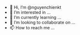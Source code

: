 - 👋 Hi, I’m @nguyenchienkt
- 👀 I’m interested in ...
- 🌱 I’m currently learning ...
- 💞️ I’m looking to collaborate on ...
- 📫 How to reach me ...

<!---
nguyenchienkt/nguyenchienkt is a ✨ special ✨ repository because its `README.md` (this file) appears on your GitHub profile.
You can click the Preview link to take a look at your changes.
--->
